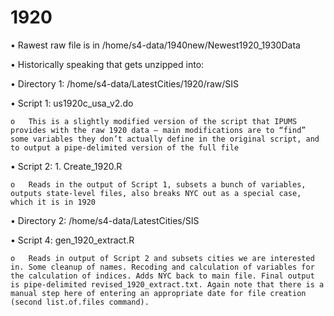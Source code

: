 # 1920 #

•	Rawest raw file is in /home/s4-data/1940new/Newest1920_1930Data

•	Historically speaking that gets unzipped into:

•	Directory 1: /home/s4-data/LatestCities/1920/raw/SIS

•	Script 1: us1920c_usa_v2.do

    o	This is a slightly modified version of the script that IPUMS provides with the raw 1920 data – main modifications are to “find” some variables they don’t actually define in the original script, and to output a pipe-delimited version of the full file

•	Script 2: 1. Create_1920.R

    o	Reads in the output of Script 1, subsets a bunch of variables, outputs state-level files, also breaks NYC out as a special case, which it is in 1920

•	Directory 2: /home/s4-data/LatestCities/SIS

•	Script 4: gen_1920_extract.R

    o	Reads in output of Script 2 and subsets cities we are interested in. Some cleanup of names. Recoding and calculation of variables for the calculation of indices. Adds NYC back to main file. Final output is pipe-delimited revised_1920_extract.txt. Again note that there is a manual step here of entering an appropriate date for file creation (second list.of.files command).

